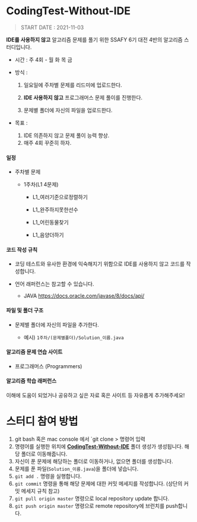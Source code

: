 # CodingTest-Without-IDE
> START DATE : 2021-11-03

**IDE를 사용하지 않고** 알고리즘 문제를 풀기 위한 SSAFY 6기 대전 4반의 알고리즘 스터디입니다.

- 시간 : 주 4회 - 월 화 목 금

- 방식 :  

  1. 일요일에 주차별 문제를 리드미에 업로드한다.

  2. **IDE 사용하지 않고** 프로그래머스 문제 풀이를 진행한다.

  3. 문제별 폴더에 자신의 파일을 업로드한다.

- 목표 :

  1. IDE 의존하지 않고 문제 풀이 능력 향상.
  2. 매주 4회 꾸준히 하자.

#### **일정**

- 주차별 문제

  - 1주차(L1 4문제)

    - L1_여러기준으로정렬하기

    - L1_완주하지못한선수

    - L1_어린동물찾기

    - L1_음양더하기

      

#### **코드 작성 규칙**

- 코딩 테스트와 유사한 환경에 익숙해지기 위함으로 IDE를 사용하지 않고 코드를 작성합니다.

- 언어 래퍼런스는 참고할 수 있습니다.

  - JAVA https://docs.oracle.com/javase/8/docs/api/

    

#### **파일 및 폴더 구조**

- 문제별 폴더에 자신의 파일을 추가한다.

  - 예시) `1주차/(문제별폴더)/Solution_이름.java`

    

#### **알고리즘 문제 연습 사이트**

- 프로그래머스 (Programmers)

  

#### **알고리즘 학습 래퍼런스**

이해에 도움이 되었거나 공유하고 싶은 자료 혹은 사이트 등 자유롭게 추가해주세요!

# **스터디 참여 방법**

1. git bash 혹은 mac console 에서 `git clone > 명령어 입력
2. 명령어를 실행한 위치에 **[CodingTest-Without-IDE](https://github.com/S6-Daejeon4-Study/CodingTest-Without-IDE)** 폴더 생성가 생성됩니다. 해당 폴더로 이동해줍니다.
3. 자신이 푼 문제에 해당하는 폴더로 이동하거나, 없으면 폴더를 생성합니다.
4. 문제를 푼 파일(`Solution_이름.java`)을 폴더에 넣습니다.
5. `git add .` 명령을 실행합니다.
6. `git commit` 명령을 통해 해당 문제에 대한 커밋 메세지를 작성합니다. (상단의 커밋 메세지 규칙 참고)
7. `git pull origin master` 명령으로 local repository update 합니다.
8. `git push origin master` 명령으로 remote repository에 브런치를 push합니다.